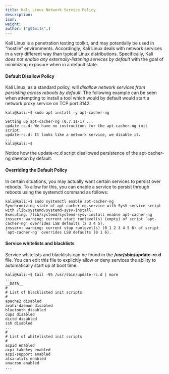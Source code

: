 ```yaml
---
title: Kali Linux Network Service Policy
description:
icon:
weight:
author: ["g0tmi1k",]
---
```


Kali Linux is a penetration testing toolkit, and may potentially be used in "hostile" environments. Accordingly, Kali Linux deals with network services in a very different way than typical Linux distributions. Specifically, Kali _does not enable any externally-listening services by default_ with the goal of minimizing exposure when in a default state.

#### Default Disallow Policy

Kali Linux, as a standard policy, will _disallow network services from persisting across reboots by default_.
The following example can be seen when attempting to install a tool which would by default would start a network proxy service on TCP port 3142:

```console
kali@kali:~$ sudo apt install -y apt-cacher-ng
...
Setting up apt-cacher-ng (0.7.11-1) ...
update-rc.d: We have no instructions for the apt-cacher-ng init script.
update-rc.d: It looks like a network service, we disable it.
...
kali@kali:~$
```

Notice how the update-rc.d script disallowed persistence of the apt-cacher-ng daemon by default.

#### Overriding the Default Policy

In certain situations, you may actually want certain services to persist over reboots. To allow for this, you can enable a service to persist through reboots using the systemctl command as follows:

```console
kali@kali:~$ sudo systemctl enable apt-cacher-ng
Synchronizing state of apt-cacher-ng.service with SysV service script with /lib/systemd/systemd-sysv-install.
Executing: /lib/systemd/systemd-sysv-install enable apt-cacher-ng
insserv: warning: current start runlevel(s) (empty) of script `apt-cacher-ng' overrides LSB defaults (2 3 4 5).
insserv: warning: current stop runlevel(s) (0 1 2 3 4 5 6) of script `apt-cacher-ng' overrides LSB defaults (0 1 6).
```

#### Service whitelists and blacklists

Service whitelists and blacklists can be found in the **/usr/sbin/update-rc.d** file. You can edit this file to explicitly allow or deny services the ability to automatically start up at boot time.

```console
kali@kali:~$ tail -95 /usr/sbin/update-rc.d | more
...
__DATA__
#
# List of blacklisted init scripts
#
apache2 disabled
avahi-daemon disabled
bluetooth disabled
cups disabled
dictd disabled
ssh disabled
...
#
# List of whitelisted init scripts
#
acpid enabled
acpi-fakekey enabled
acpi-support enabled
alsa-utils enabled
anacron enabled
...
```
